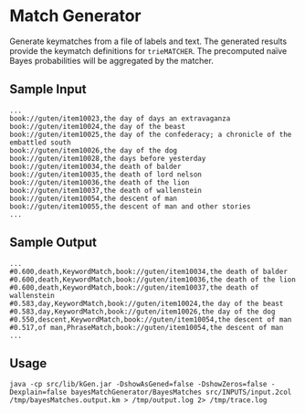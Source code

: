 # Match Generator

Generate keymatches from a file of labels and text. The generated results provide the keymatch definitions for ``trieMATCHER``. The precomputed naïve Bayes probabilities will be aggregated by the matcher. 

## Sample Input
```
...
book://guten/item10023,the day of days an extravaganza
book://guten/item10024,the day of the beast
book://guten/item10025,the day of the confederacy; a chronicle of the embattled south
book://guten/item10026,the day of the dog
book://guten/item10028,the days before yesterday
book://guten/item10034,the death of balder
book://guten/item10035,the death of lord nelson
book://guten/item10036,the death of the lion
book://guten/item10037,the death of wallenstein
book://guten/item10054,the descent of man
book://guten/item10055,the descent of man and other stories
...
```

## Sample Output
```
...
#0.600,death,KeywordMatch,book://guten/item10034,the death of balder
#0.600,death,KeywordMatch,book://guten/item10036,the death of the lion
#0.600,death,KeywordMatch,book://guten/item10037,the death of wallenstein
#0.583,day,KeywordMatch,book://guten/item10024,the day of the beast
#0.583,day,KeywordMatch,book://guten/item10026,the day of the dog
#0.550,descent,KeywordMatch,book://guten/item10054,the descent of man
#0.517,of man,PhraseMatch,book://guten/item10054,the descent of man
...
```

## Usage
```
java -cp src/lib/kGen.jar -DshowAsGened=false -DshowZeros=false -Dexplain=false bayesMatchGenerator/BayesMatches src/INPUTS/input.2col /tmp/bayesMatches.output.km > /tmp/output.log 2> /tmp/trace.log 
```
